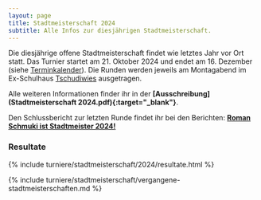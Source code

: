 ```yaml
---
layout: page
title: Stadtmeisterschaft 2024
subtitle: Alle Infos zur diesjährigen Stadtmeisterschaft.
---
```


Die diesjährige offene Stadtmeisterschaft findet wie letztes Jahr vor Ort statt. Das Turnier startet am 21. Oktober 2024
und endet am 16. Dezember (siehe [Terminkalender](/terminkalender)). Die Runden werden jeweils am Montagabend im
Ex-Schulhaus [Tschudiwies](/info) ausgetragen.

Alle weiteren Informationen finder ihr in der **[Ausschreibung](Stadtmeisterschaft 2024.pdf){:target="\_blank"}**.

Den Schlussbericht zur letzten Runde findet ihr bei den Berichten: **[Roman Schmuki ist Stadtmeister 2024!](/2024-12-18-stadtmeisterschaft-2024-schlussbericht)**

### Resultate

{% include turniere/stadtmeisterschaft/2024/resultate.html %}

{% include turniere/stadtmeisterschaft/vergangene-stadtmeisterschaften.md %}

